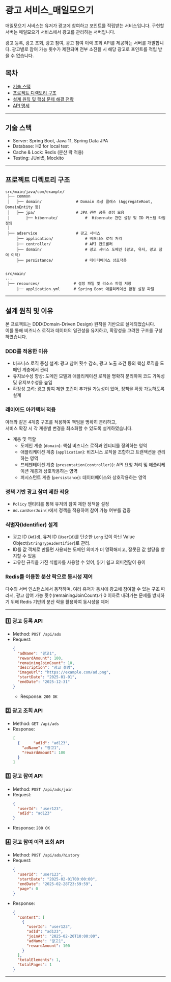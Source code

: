 # 광고 서비스_매일모으기
매일모으기 서비스는 유저가 광고에 참여하고 포인트를 적립받는 서비스입니다.
구현할 서버는 매일모으기 서비스에서 광고를 관리하는 서버입니다.

광고 등록, 광고 조회, 광고 참여, 광고 참여 이력 조회 API를 제공하는 서버를 개발합니다.
광고별로 참여 가능 횟수가 제한되며 전부 소진될 시 해당 광고로 포인트를 적립 받을 수 없습니다.

## 목차
- [기술 스택](#기술-스택)
- [프로젝트 디렉토리 구조](#프로젝트-디렉토리-구조)
- [설계 원칙 및 핵심 문제 해결 전략](#설계-원칙-및-핵심-문제-해결-전략)
- [API 명세](#api-명세)

---

## 기술 스택
- Server: Spring Boot, Java 11, Spring Data JPA
- Database: H2 for local test
- Cache & Lock: Redis (분산 락 적용)
- Testing: JUnit5, Mockito

---

## 프로젝트 디렉토리 구조
``` text
src/main/java/com/example/
 ├── common
 │   ├── domain/               # Domain 추상 클래스 (AggregateRoot, DomainEntity 등)
 │   ├── jpa/                  # JPA 관련 공통 설정 모음
 │       ├── hibernate/            #  Hibernate 관련 설정 및 ID 커스텀 타입 정의
 │  
 ├── adservice                 # 광고 서비스
     ├── application/              # 비즈니스 로직 처리
     ├── controller/               # API 컨트롤러
     ├── domain/                   # 광고 서비스 도메인 (광고, 유저, 광고 참여 이력)
     ├── persistance/              # 데이터베이스 상호작용
 
 
src/main/
...
 ├── resources/               # 설정 파일 및 리소스 파일 저장
     ├── application.yml      # Spring Boot 애플리케이션 환경 설정 파일

```
---

## 설계 원칙 및 이유
본 프로젝트는 DDD(Domain-Driven Design) 원칙을 기반으로 설계되었습니다.  
이를 통해 비즈니스 로직과 데이터의 일관성을 유지하고, 확장성을 고려한 구조를 구성하였습니다.

### DDD를 적용한 이유
- 비즈니스 로직 중심 설계: 광고 참여 횟수 감소, 광고 노출 조건 등의 핵심 로직을 도메인 계층에서 관리
- 유지보수성 향상: 도메인 모델과 애플리케이션 로직을 명확히 분리하여 코드 가독성 및 유지보수성을 높임
- 확장성 고려: 광고 참여 제한 조건이 추가될 가능성이 있어, 정책을 확장 가능하도록 설계

### 레이어드 아키텍처 적용
아래와 같은 4계층 구조를 적용하여 책임을 명확히 분리하고,  
서비스 확장 시 각 계층별 변경을 최소화할 수 있도록 설계하였습니다.

- 계층 및 역할
  - 도메인 계층 (`domain`): 핵심 비즈니스 로직과 엔티티를 정의하는 영역
  - 애플리케이션 계층 (`application`): 비즈니스 로직을 조합하고 트랜잭션을 관리하는 영역
  - 프레젠테이션 계층 (`presentation(controller)`): API 요청 처리 및 애플리케이션 계층과 상호작용하는 영역
  - 퍼시스턴트 계층 (`persistance`): 데이터베이스와 상호작용하는 영역

###  정책 기반 광고 참여 제한 적용
- `Policy` 엔티티를 통해 유저의 참여 제한 정책을 설정
- `Ad.canUserJoin()`에서 정책을 적용하여 참여 가능 여부를 검증

### 식별자(Identifier) 설계
- 광고 ID (`AdId`), 유저 ID (`UserId`)를 단순한 `Long` 값이 아닌 Value Object(`StringTypeIdentifier`)로 관리.
- ID를 값 객체로 만들면 사용되는 도메인 의미가 더 명확해지고, 잘못된 값 할당을 방지할 수 있음
- 고유한 규칙을 가진 식별자를 사용할 수 있어, 읽기 쉽고 의미전달이 용이

### Redis를 이용한 분산 락으로 동시성 제어
다수의 서버 인스턴스에서 동작하며, 여러 유저가 동시에 광고에 참여할 수 있는 구조
따라서, 광고 참여 가능 횟수(remainingJoinCount)가 0 이하로 내려가는 문제를 방지하기 위해 Redis 기반의 분산 락을 활용하여 동시성을 제어

---

### 1️⃣ 광고 등록 API
- Method: `POST /api/ads`
- Request:
  ```json  
  {  
    "adName": "광고1",  
    "rewardAmount": 100,  
    "remainingJoinCount": 10,  
    "description": "광고 설명",  
    "imageUrl": "https://example.com/ad.png",  
    "startDate": "2025-01-01",  
    "endDate": "2025-12-31"  
  }  
  ``` 
  - Response: `200 OK`  

### 2️⃣ 광고 조회 API
- Method: `GET /api/ads`
- Response:
  ```json  
  [  
    {      "adId": "ad123",  
      "adName": "광고1",  
      "rewardAmount": 100  
    }  
  ]
  ```  
  

### 3️⃣ 광고 참여 API
- Method: `POST /api/ads/join`
- Request:
  ```json  
  {  
    "userId": "user123",  
    "adId": "ad123"  
  }  
  ```
- Response: `200 OK`  

### 4️⃣ 광고 참여 이력 조회 API
- Method: `POST /api/ads/history`
- Request:
  ```json
  {
    "userId": "user123",
    "startDate": "2025-02-01T00:00:00",
    "endDate": "2025-02-28T23:59:59",
    "page": 0
  }
  ```
- Response:
  ```json
  {
    "content": [
      {
        "userId": "user123",
        "adId": "ad123",
        "joinAt": "2025-02-20T10:00:00",
        "adName": "광고1",
        "rewardAmount": 100
      }
    ],
    "totalElements": 1,
    "totalPages": 1
  }
  ```
---
